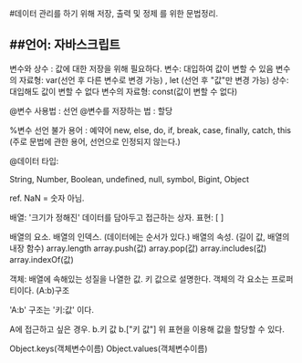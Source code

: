 #데이터 관리를 하기 위해 저장, 출력 및 정제 를 위한 문법정리.

##언어: 자바스크립트
------------------------------------------

변수와 상수 : 값에 대한 저장을 위해 필요하다.
변수: 대입하여 값이 변할 수 있음
변수의 자료형: var(선언 후 다른 변수로 변경 가능) , let (선언 후 "값"만 변경 가능)
상수: 대입해도 값이 변할 수 없다
변수의 자료형: const(값이 변할 수 없다)

@변수 사용법 : 선언
@변수를 저장하는 법 : 할당

%변수 선언 불가 용어 : 예약어
new, else, do, if, break, case, finally, catch, this
(주로 문법에 관한 용어, 선언으로 인정되지 않는다.)

@데이터 타입:

String, Number, Boolean, undefined, null, symbol, Bigint, Object

ref. NaN = 숫자 아님.

배열: '크기가 정해진' 데이터를 담아두고 접근하는 상자.
표현: [ ]

배열의 요소.
배열의 인덱스. (데이터에는 순서가 있다.)
배열의 속성. (길이 값, 배열의 내장 함수)
array.length
array.push(값)
array.pop(값)
array.includes(값)
array.indexOf(값)

객체: 배열에 속해있는 성질을 나열한 값.
키 값으로 설명한다.
객체의 각 요소는 프로퍼티이다. (A:b)구조

'A:b' 구조는 '키:값' 이다.

A에 접근하고 싶은 경우.
b.키 값
b.["키 값"]
위 표현을 이용해 값을 할당할 수 있다.

Object.keys(객체변수이름)
Object.values(객체변수이름)